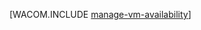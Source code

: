 <properties linkid="manage-windows-common-tasks-vm-availability" urlDisplayName="Управление доступностью ВМ" pageTitle="Управление доступностью виртуальных машин — Azure" metaKeywords="" description="Узнайте, как использовать несколько виртуальных машин для обеспечения доступности приложения Azure. " metaCanonical="" services="virtual-machines" documentationCenter="" title="" authors=""  solutions="" writer="" manager="" editor=""  />




[WACOM.INCLUDE [manage-vm-availability](../includes/manage-vm-availability.md)]

